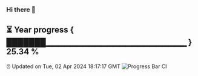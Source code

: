 ### Hi there 👋
⏳ Year progress { ███████▁▁▁▁▁▁▁▁▁▁▁▁▁▁▁▁▁▁▁▁▁▁▁ } 25.34 %
---
⏰ Updated on Tue, 02 Apr 2024 18:17:17 GMT
![Progress Bar CI](https://github.com/liununu/liununu/workflows/Progress%20Bar%20CI/badge.svg)
